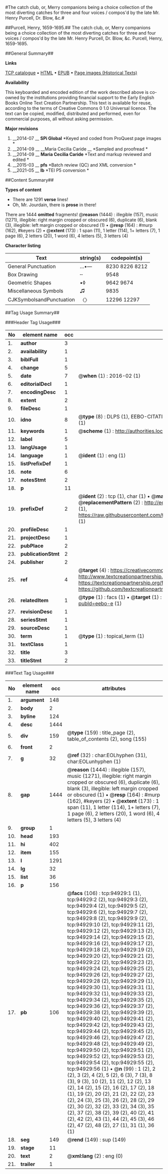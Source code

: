 #The catch club, or, Merry companions being a choice collection of the most diverting catches for three and four voices / compos'd by the late Mr. Henry Purcell, Dr. Blow, &c.#

##Purcell, Henry, 1659-1695.##
The catch club, or, Merry companions being a choice collection of the most diverting catches for three and four voices / compos'd by the late Mr. Henry Purcell, Dr. Blow, &c.
Purcell, Henry, 1659-1695.

##General Summary##

**Links**

[TCP catalogue](http://www.ota.ox.ac.uk/tcp/)  • 
[HTML](http://tei.it.ox.ac.uk/tcp/Texts-HTML/free/A56/A56288.html)  • 
[EPUB](http://tei.it.ox.ac.uk/tcp/Texts-EPUB/free/A56/A56288.epub) • 
[Page images (Historical Texts)](https://historicaltexts.jisc.ac.uk/eebo-12880778e)

**Availability**

This keyboarded and encoded edition of the work described above is co-owned by the
    institutions providing financial support to the Early English Books Online Text Creation
    Partnership. This text is available for reuse, according to the terms of  Creative Commons 0 1.0 Universal
    licence. The text can be copied, modified, distributed and performed, even for commercial
    purposes, all without asking permission.

**Major revisions**

1. __2014-07 __ __SPi Global__ *Keyed and coded from ProQuest page images *
1. __2014-09 __ __Maria Cecilia Caride __ *Sampled and proofread *
1. __2014-09 __ __Maria Cecilia Caride__ *Text and markup reviewed and edited *
1. __2015-03 __ __pfs__ *Batch review (QC) and XML conversion *
1. __2021-05 __ __lb__ *TEI P5 conversion *

##Content Summary##

**Types of content**

  * There are 1291 **verse** lines!
  * Oh, Mr. Jourdain, there is **prose** in there!

There are 1444 **omitted** fragments! 
 @__reason__ (1444) : illegible (157), music (1271), illegible: right margin cropped or obscured (6), duplicate (6), blank (3), illegible: left margin cropped or obscured (1)  •  @__resp__ (164) : #murp (162), #keyers (2)  •  @__extent__ (173) : 1 span (11), 1 letter (114), 1+ letters (7), 1 page (6), 2 letters (20), 1 word (6), 4 letters (5), 3 letters (4)

**Character listing**


|Text|string(s)|codepoint(s)|
|---|---|---|
|General Punctuation|…•—|8230 8226 8212|
|Box Drawing|╌|9548|
|Geometric Shapes|▪◊|9642 9674|
|Miscellaneous Symbols|♫|9835|
|CJKSymbolsandPunctuation|〈〉|12296 12297|

##Tag Usage Summary##

###Header Tag Usage###

|No|element name|occ|attributes|
|---|---|---|---|
|1.|__author__|3||
|2.|__availability__|1||
|3.|__biblFull__|1||
|4.|__change__|5||
|5.|__date__|7| @__when__ (1) : 2016-02 (1)|
|6.|__editorialDecl__|1||
|7.|__encodingDesc__|1||
|8.|__extent__|2||
|9.|__fileDesc__|1||
|10.|__idno__|8| @__type__ (8) : DLPS (1), EEBO-CITATION (1), VID (1), EEBO-PROQUEST (1), STC (3), OCLC (1)|
|11.|__keywords__|1| @__scheme__ (1) : http://authorities.loc.gov/ (1)|
|12.|__label__|5||
|13.|__langUsage__|1||
|14.|__language__|1| @__ident__ (1) : eng (1)|
|15.|__listPrefixDef__|1||
|16.|__note__|6||
|17.|__notesStmt__|2||
|18.|__p__|11||
|19.|__prefixDef__|2| @__ident__ (2) : tcp (1), char (1)  •  @__matchPattern__ (2) : ([0-9\-]+):([0-9IVX]+) (1), (.+) (1)  •  @__replacementPattern__ (2) : http://eebo.chadwyck.com/downloadtiff?vid=$1&page=$2 (1), https://raw.githubusercontent.com/textcreationpartnership/Texts/master/tcpchars.xml#$1 (1)|
|20.|__profileDesc__|1||
|21.|__projectDesc__|1||
|22.|__pubPlace__|2||
|23.|__publicationStmt__|2||
|24.|__publisher__|2||
|25.|__ref__|4| @__target__ (4) : https://creativecommons.org/publicdomain/zero/1.0/ (1), http://www.textcreationpartnership.org/docs/. (1), https://textcreationpartnership.org/faq/#faq05 (1), https://github.com/textcreationpartnership (1)|
|26.|__relatedItem__|1| @__type__ (1) : facs (1)  •  @__target__ (1) : https://data.historicaltexts.jisc.ac.uk/view?pubId=eebo-e (1)|
|27.|__revisionDesc__|1||
|28.|__seriesStmt__|1||
|29.|__sourceDesc__|1||
|30.|__term__|1| @__type__ (1) : topical_term (1)|
|31.|__textClass__|1||
|32.|__title__|3||
|33.|__titleStmt__|2||


###Text Tag Usage###

|No|element name|occ|attributes|
|---|---|---|---|
|1.|__argument__|148||
|2.|__body__|2||
|3.|__byline__|124||
|4.|__desc__|1444||
|5.|__div__|159| @__type__ (159) : title_page (2), table_of_contents (2), song (155)|
|6.|__front__|2||
|7.|__g__|32| @__ref__ (32) : char:EOLhyphen (31), char:EOLunhyphen (1)|
|8.|__gap__|1444| @__reason__ (1444) : illegible (157), music (1271), illegible: right margin cropped or obscured (6), duplicate (6), blank (3), illegible: left margin cropped or obscured (1)  •  @__resp__ (164) : #murp (162), #keyers (2)  •  @__extent__ (173) : 1 span (11), 1 letter (114), 1+ letters (7), 1 page (6), 2 letters (20), 1 word (6), 4 letters (5), 3 letters (4)|
|9.|__group__|1||
|10.|__head__|193||
|11.|__hi__|402||
|12.|__item__|155||
|13.|__l__|1291||
|14.|__lg__|32||
|15.|__list__|36||
|16.|__p__|156||
|17.|__pb__|106| @__facs__ (106) : tcp:94929:1 (1), tcp:94929:2 (2), tcp:94929:3 (2), tcp:94929:4 (2), tcp:94929:5 (2), tcp:94929:6 (2), tcp:94929:7 (2), tcp:94929:8 (2), tcp:94929:9 (2), tcp:94929:10 (2), tcp:94929:11 (2), tcp:94929:12 (2), tcp:94929:13 (2), tcp:94929:14 (2), tcp:94929:15 (2), tcp:94929:16 (2), tcp:94929:17 (2), tcp:94929:18 (2), tcp:94929:19 (2), tcp:94929:20 (2), tcp:94929:21 (2), tcp:94929:22 (2), tcp:94929:23 (2), tcp:94929:24 (2), tcp:94929:25 (2), tcp:94929:26 (2), tcp:94929:27 (2), tcp:94929:28 (2), tcp:94929:29 (1), tcp:94929:30 (1), tcp:94929:31 (1), tcp:94929:32 (1), tcp:94929:33 (2), tcp:94929:34 (2), tcp:94929:35 (2), tcp:94929:36 (2), tcp:94929:37 (2), tcp:94929:38 (2), tcp:94929:39 (2), tcp:94929:40 (2), tcp:94929:41 (2), tcp:94929:42 (2), tcp:94929:43 (2), tcp:94929:44 (2), tcp:94929:45 (2), tcp:94929:46 (2), tcp:94929:47 (2), tcp:94929:48 (2), tcp:94929:49 (2), tcp:94929:50 (2), tcp:94929:51 (2), tcp:94929:52 (2), tcp:94929:53 (2), tcp:94929:54 (2), tcp:94929:55 (2), tcp:94929:56 (1)  •  @__n__ (99) : 1 (2), 2 (2), 3 (2), 4 (2), 5 (2), 6 (3), 7 (3), 8 (3), 9 (3), 10 (2), 11 (2), 12 (2), 13 (2), 14 (2), 15 (2), 16 (2), 17 (2), 18 (1), 19 (2), 20 (2), 21 (2), 22 (2), 23 (2), 24 (3), 25 (3), 26 (2), 28 (2), 29 (2), 30 (2), 32 (2), 33 (2), 34 (3), 35 (2), 37 (2), 38 (2), 39 (2), 40 (2), 41 (2), 42 (2), 43 (1), 44 (2), 45 (3), 46 (2), 47 (2), 48 (2), 27 (1), 31 (1), 36 (1)|
|18.|__seg__|149| @__rend__ (149) : sup (149)|
|19.|__stage__|11||
|20.|__text__|2| @__xml:lang__ (2) : eng (0)|
|21.|__trailer__|1||

